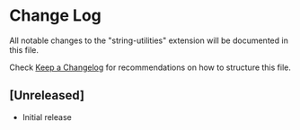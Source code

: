 # Change Log

All notable changes to the "string-utilities" extension will be documented in this file.

Check [Keep a Changelog](http://keepachangelog.com/) for recommendations on how to structure this file.

## [Unreleased]

- Initial release